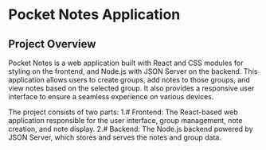 # Pocket Notes Application

## Project Overview
   Pocket Notes is a web application built with React and CSS modules for styling on the frontend, and Node.js with JSON Server on the backend. This application allows users to create groups, add notes to those groups, and view notes based on the selected group. It also provides a responsive user interface to ensure a seamless experience on various devices.

The project consists of two parts:
1.# Frontend: The React-based web application responsible for the user interface, group management, note creation, and note display.
2.# Backend: The Node.js backend powered by JSON Server, which stores and serves the notes and group data.
